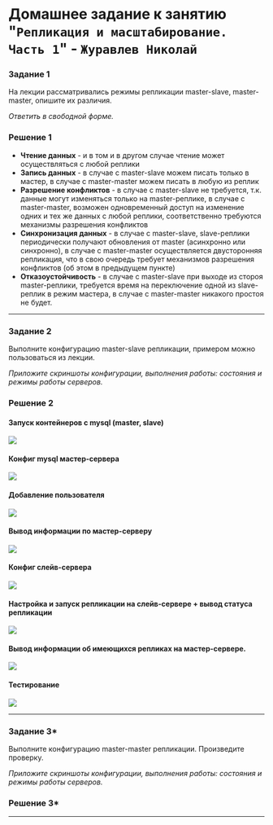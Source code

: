 # Домашнее задание к занятию "`Репликация и масштабирование. Часть 1`" - `Журавлев Николай`

### Задание 1

На лекции рассматривались режимы репликации master-slave, master-master, опишите их различия.

*Ответить в свободной форме.*

### Решение 1

* **Чтение данных** - и в том и в другом случае чтение может осуществляться с любой реплики
* **Запись данных** - в случае с master-slave можем писать только в мастер, в случае с master-master можем писать в любую из реплик
* **Разрешение конфликтов** - в случае с master-slave не требуется, т.к. данные могут изменяться только на master-реплике, в случае с master-master, возможен одновременный доступ на изменение одних и тех же данных с любой реплики, соответственно требуются механизмы разрешения конфликтов
* **Синхронизация данных** - в случае с master-slave, slave-реплики периодически получают обновления от master (асинхронно или синхронно), в случае с master-master осуществляется двусторонняя репликация, что в свою очередь требует механизмов разрешения конфликтов (об этом в предыдущем пункте)
* **Отказоустойчивость** - в случае с master-slave при выходе из стороя master-реплики, требуется время на переключение одной из slave-реплик в режим мастера, в случае с master-master никакого простоя не будет.

---

### Задание 2

Выполните конфигурацию master-slave репликации, примером можно пользоваться из лекции.

*Приложите скриншоты конфигурации, выполнения работы: состояния и режимы работы серверов.*

### Решение 2

#### Запуск контейнеров с mysql (master, slave)
![](./img/12-06-02-01.png)

#### Конфиг mysql мастер-сервера
![](./img/12-06-02-05.png)

#### Добавление пользователя
![](./img/12-06-02-02.png)

#### Вывод информации по мастер-серверу
![](./img/12-06-02-03.png)

#### Конфиг слейв-сервера
![](./img/12-06-02-06.png)

#### Настройка и запуск репликации на слейв-сервере + вывод статуса репликации
![](./img/12-06-02-04.png)

#### Вывод информации об имеющихся репликах на мастер-сервере.
![](./img/12-06-02-07.png)

#### Тестирование
![](./img/12-06-02-08.png)

---

### Задание 3* 

Выполните конфигурацию master-master репликации. Произведите проверку.

*Приложите скриншоты конфигурации, выполнения работы: состояния и режимы работы серверов.*

### Решение 3*

---

